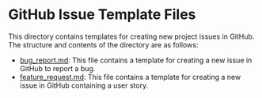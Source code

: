 # GitHub Issue Template Files

This directory contains templates for creating new project issues in GitHub. The structure and contents of the directory are as follows:

* [bug_report.md](bug_report.md): This file contains a template for creating a new issue in GitHub to report a bug.
* [feature_request.md](feature_request.md): This file contains a template for creating a new issue in GitHub containing a user story.
